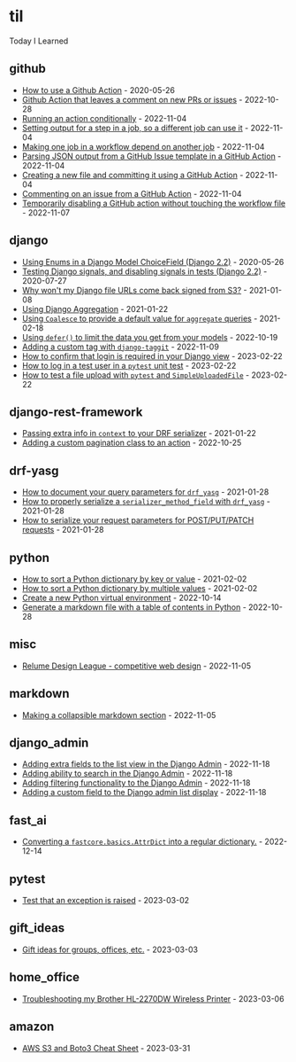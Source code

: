 # til
Today I Learned

<!-- index starts -->
## github

* [How to use a Github Action](https://github.com/williln/til/blob/main/github/howto_github_action.md) - 2020-05-26
* [Github Action that leaves a comment on new PRs or issues](https://github.com/williln/til/blob/main/github/action_pr_comment.md) - 2022-10-28
* [Running an action conditionally](https://github.com/williln/til/blob/main/github/gh-action-run-job-conditionally.md) - 2022-11-04
* [Setting output for a step in a job, so a different job can use it](https://github.com/williln/til/blob/main/github/gh-action-set-output.md) - 2022-11-04
* [Making one job in a workflow depend on another job](https://github.com/williln/til/blob/main/github/gh-actions-set-job-dependency.md) - 2022-11-04
* [Parsing JSON output from a GitHub Issue template in a GitHub Action](https://github.com/williln/til/blob/main/github/gh-actions-parse-json.md) - 2022-11-04
* [Creating a new file and committing it using a GitHub Action](https://github.com/williln/til/blob/main/github/gh-actions-step-to-create-and-commt-a-file.md) - 2022-11-04
* [Commenting on an issue from a GitHub Action](https://github.com/williln/til/blob/main/github/gh-actions-comment-issue.md) - 2022-11-04
* [Temporarily disabling a GitHub action without touching the workflow file](https://github.com/williln/til/blob/main/github/gh_actions_temporary_disable.md) - 2022-11-07

## django

* [Using Enums in a Django Model ChoiceField (Django 2.2)](https://github.com/williln/til/blob/main/django/enums_as_choices.md) - 2020-05-26
* [Testing Django signals, and disabling signals in tests (Django 2.2)](https://github.com/williln/til/blob/main/django/testing_django_signals.md) - 2020-07-27
* [Why won't my Django file URLs come back signed from S3?](https://github.com/williln/til/blob/main/django/aws_signed_urls.md) - 2021-01-08
* [Using Django Aggregation](https://github.com/williln/til/blob/main/django/aggregation.md) - 2021-01-22
* [Using `Coalesce` to provide a default value for `aggregate` queries](https://github.com/williln/til/blob/main/django/aggregation_coalesce.md) - 2021-02-18
* [Using `defer()` to limit the data you get from your models](https://github.com/williln/til/blob/main/django/defer.md) - 2022-10-19
* [Adding a custom tag with `django-taggit`](https://github.com/williln/til/blob/main/django/django-taggit-custom-tag.md) - 2022-11-09
* [How to confirm that login is required in your Django view](https://github.com/williln/til/blob/main/django/how_to_test_view_auth.md) - 2023-02-22
* [How to log in a test user in a `pytest` unit test](https://github.com/williln/til/blob/main/django/test_protected_page.md) - 2023-02-22
* [How to test a file upload with `pytest` and `SimpleUploadedFile`](https://github.com/williln/til/blob/main/django/testing_file_upload_pytest.md) - 2023-02-22

## django-rest-framework

* [Passing extra info in `context` to your DRF serializer](https://github.com/williln/til/blob/main/django-rest-framework/pass_to_context.md) - 2021-01-22
* [Adding a custom pagination class to an action](https://github.com/williln/til/blob/main/django-rest-framework/custom_action_pagination.md) - 2022-10-25

## drf-yasg

* [How to document your query parameters for `drf_yasg`](https://github.com/williln/til/blob/main/drf-yasg/query_params.md) - 2021-01-28
* [How to properly serialize a `serializer_method_field` with `drf_yasg`](https://github.com/williln/til/blob/main/drf-yasg/serializer_method_field.md) - 2021-01-28
* [How to serialize your request parameters for POST/PUT/PATCH requests](https://github.com/williln/til/blob/main/drf-yasg/define_request_body.md) - 2021-01-28

## python

* [How to sort a Python dictionary by key or value](https://github.com/williln/til/blob/main/python/sort_dictionary.md) - 2021-02-02
* [How to sort a Python dictionary by multiple values](https://github.com/williln/til/blob/main/python/sort_dict_multiple_keys.md) - 2021-02-02
* [Create a new Python virtual environment](https://github.com/williln/til/blob/main/python/new-virtualenv.md) - 2022-10-14
* [Generate a markdown file with a table of contents in Python](https://github.com/williln/til/blob/main/python/generate-toc.md) - 2022-10-28

## misc

* [Relume Design League - competitive web design](https://github.com/williln/til/blob/main/misc/competitive_web_design.md) - 2022-11-05

## markdown

* [Making a collapsible markdown section](https://github.com/williln/til/blob/main/markdown/collapsible_markdown.md) - 2022-11-05

## django_admin

* [Adding extra fields to the list view in the Django Admin](https://github.com/williln/til/blob/main/django_admin/add_fields_to_list_view.md) - 2022-11-18
* [Adding ability to search in the Django Admin](https://github.com/williln/til/blob/main/django_admin/add_search.md) - 2022-11-18
* [Adding filtering functionality to the Django Admin](https://github.com/williln/til/blob/main/django_admin/add_filtering.md) - 2022-11-18
* [Adding a custom field to the Django admin list display](https://github.com/williln/til/blob/main/django_admin/custom_fields.md) - 2022-11-18

## fast_ai

* [Converting a `fastcore.basics.AttrDict` into a regular dictionary.](https://github.com/williln/til/blob/main/fast_ai/obj2dict.md) - 2022-12-14

## pytest

* [Test that an exception is raised](https://github.com/williln/til/blob/main/pytest/assert_raises.md) - 2023-03-02

## gift_ideas

* [Gift ideas for groups, offices, etc.](https://github.com/williln/til/blob/main/gift_ideas/groups.md) - 2023-03-03

## home_office

* [Troubleshooting my Brother HL-2270DW Wireless Printer](https://github.com/williln/til/blob/main/home_office/printer.md) - 2023-03-06

## amazon

* [AWS S3 and Boto3 Cheat Sheet](https://github.com/williln/til/blob/main/amazon/s3_and_boto_and_minio.md) - 2023-03-31
<!-- index ends -->
